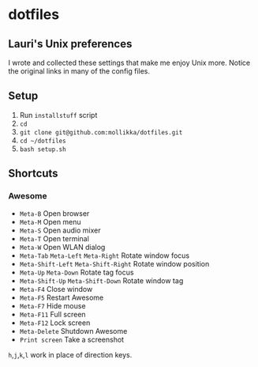 # dotfiles
## Lauri's Unix preferences

I wrote and collected these settings that make me enjoy Unix more.
Notice the original links in many of the config files.

## Setup

1. Run `installstuff` script
2. `cd`
3. `git clone git@github.com:mollikka/dotfiles.git`
4. `cd ~/dotfiles`
5. `bash setup.sh`

## Shortcuts

### Awesome

- `Meta-B` Open browser
- `Meta-M` Open menu
- `Meta-S` Open audio mixer
- `Meta-T` Open terminal
- `Meta-W` Open WLAN dialog
- `Meta-Tab` `Meta-Left` `Meta-Right` Rotate window focus
- `Meta-Shift-Left` `Meta-Shift-Right` Rotate window position
- `Meta-Up` `Meta-Down` Rotate tag focus
- `Meta-Shift-Up` `Meta-Shift-Down` Rotate window tag
- `Meta-F4` Close window
- `Meta-F5` Restart Awesome
- `Meta-F7` Hide mouse
- `Meta-F11` Full screen
- `Meta-F12` Lock screen
- `Meta-Delete` Shutdown Awesome
- `Print screen` Take a screenshot

`h`,`j`,`k`,`l` work in place of direction keys.
